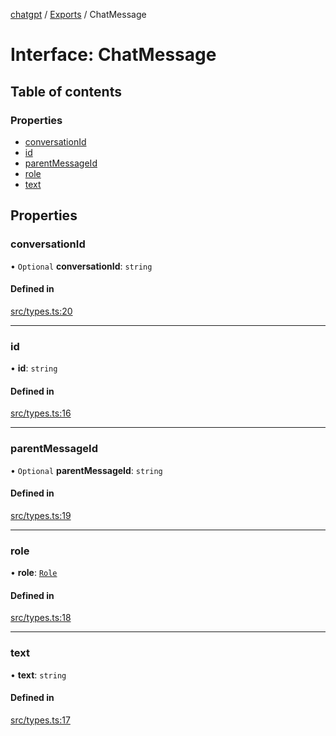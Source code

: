 [chatgpt](../readme.md) / [Exports](../modules.md) / ChatMessage

# Interface: ChatMessage

## Table of contents

### Properties

- [conversationId](ChatMessage.md#conversationid)
- [id](ChatMessage.md#id)
- [parentMessageId](ChatMessage.md#parentmessageid)
- [role](ChatMessage.md#role)
- [text](ChatMessage.md#text)

## Properties

### conversationId

• `Optional` **conversationId**: `string`

#### Defined in

[src/types.ts:20](https://github.com/transitive-bullshit/chatgpt-api/blob/9d49e78/src/types.ts#L20)

___

### id

• **id**: `string`

#### Defined in

[src/types.ts:16](https://github.com/transitive-bullshit/chatgpt-api/blob/9d49e78/src/types.ts#L16)

___

### parentMessageId

• `Optional` **parentMessageId**: `string`

#### Defined in

[src/types.ts:19](https://github.com/transitive-bullshit/chatgpt-api/blob/9d49e78/src/types.ts#L19)

___

### role

• **role**: [`Role`](../modules.md#role)

#### Defined in

[src/types.ts:18](https://github.com/transitive-bullshit/chatgpt-api/blob/9d49e78/src/types.ts#L18)

___

### text

• **text**: `string`

#### Defined in

[src/types.ts:17](https://github.com/transitive-bullshit/chatgpt-api/blob/9d49e78/src/types.ts#L17)
